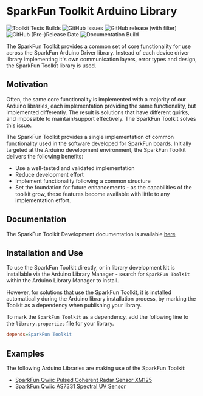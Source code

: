 # SparkFun Toolkit Arduino Library

![Toolkit Tests Builds](https://github.com/sparkfun/SparkFun_Toolkit/actions/workflows/compile-sketch.yml/badge.svg)
![GitHub issues](https://img.shields.io/github/issues/sparkfun/SparkFun_Toolkit)
![GitHub release (with filter)](https://img.shields.io/github/v/release/sparkfun/SparkFun_Toolkit)
![GitHub (Pre-)Release Date](https://img.shields.io/github/release-date-pre/sparkfun/SparkFun_Toolkit)
![Documentation Build](https://github.com/sparkfun/SparkFun_Toolkit/actions/workflows/build-deploy-ghpages.yml/badge.svg)

The SparkFun Toolkit provides a common set of core functionality for use across the SparkFun Arduino Driver library. Instead of each device driver library implementing it's own communication layers, error types and design, the SparkFun Toolkit library is used.

## Motivation

Often, the same core functionality is implemented with a majority of our Arduino libraries, each implementation providing the same functionality, but implemented differently. The result is solutions that have different quirks, and impossible to maintain/support effectively. The SparkFun Toolkit solves this issue.

The SparkFun Toolkit provides a single implementation of common functionality used in the software developed for SparkFun boards. Initially targeted  at the Arduino development environment, the SparkFun Toolkit delivers the following benefits:

* Use a well-tested and validated implementation
* Reduce development effort
* Implement functionality following a common structure
* Set the foundation for future enhancements - as the capabilities of the toolkit grow, these features become available with little to any implementation effort.

## Documentation

The SparkFun Toolkit Development documentation is available [here](https://docs.sparkfun.com/SparkFun_Toolkit)

## Installation and Use

To use the SparkFun Toolkit directly, or in library development kit is installable via the Arduino Library Manager - search for `SparkFun ToolKit` within the Arduino Library Manager to install.

However, for solutions that use the SparkFun Toolkit, it is installed automatically during the Arduino library installation process, by marking the Toolkit as a dependency when publishing your library.

To mark the `SparkFun Toolkit` as a dependency, add the following line to the `library.properties` file for your library.

```INI
depends=SparkFun Toolkit
```

## Examples

The following Arduino Libraries are making use of the SparkFun Toolkit:

* [SparkFun Qwiic Pulsed Coherent Radar Sensor XM125](https://github.com/sparkfun/SparkFun_Qwiic_XM125_Arduino_Library)
* [SparkFun Qwiic AS7331 Spectral UV Sensor](https://github.com/sparkfun/SparkFun_AS7331_Arduino_Library)
